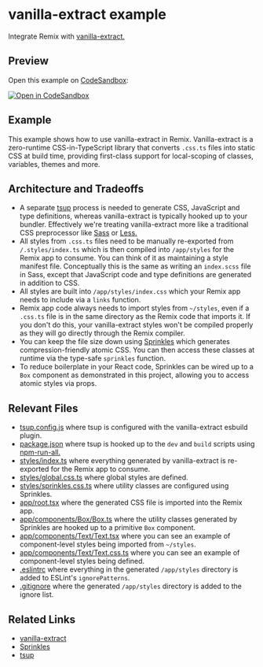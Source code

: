 # vanilla-extract example

Integrate Remix with [vanilla-extract.](https://vanilla-extract.style)

## Preview

Open this example on [CodeSandbox](https://codesandbox.com):

[![Open in CodeSandbox](https://codesandbox.io/static/img/play-codesandbox.svg)](https://codesandbox.io/s/github/remix-run/remix/tree/main/examples/vanilla-extract)

## Example

This example shows how to use vanilla-extract in Remix. Vanilla-extract is a zero-runtime CSS-in-TypeScript library that converts `.css.ts` files into static CSS at build time, providing first-class support for local-scoping of classes, variables, themes and more.

## Architecture and Tradeoffs

- A separate [tsup](https://github.com/egoist/tsup) process is needed to generate CSS, JavaScript and type definitions, whereas vanilla-extract is typically hooked up to your bundler. Effectively we're treating vanilla-extract more like a traditional CSS preprocessor like [Sass](https://sass-lang.com) or [Less.](https://lesscss.org)
- All styles from `.css.ts` files need to be manually re-exported from `/.styles/index.ts` which is then compiled into `/app/styles` for the Remix app to consume. You can think of it as maintaining a style manifest file. Conceptually this is the same as writing an `index.scss` file in Sass, except that JavaScript code and type definitions are generated in addition to CSS.
- All styles are built into `/app/styles/index.css` which your Remix app needs to include via a `links` function.
- Remix app code always needs to import styles from `~/styles`, even if a `.css.ts` file is in the same directory as the Remix code that imports it. If you don't do this, your vanilla-extract styles won't be compiled properly as they will go directly through the Remix compiler.
- You can keep the file size down using [Sprinkles](https://vanilla-extract.style/documentation/packages/sprinkles) which generates compression-friendly atomic CSS. You can then access these classes at runtime via the type-safe `sprinkles` function.
- To reduce boilerplate in your React code, Sprinkles can be wired up to a `Box` component as demonstrated in this project, allowing you to access atomic styles via props.

## Relevant Files

- [tsup.config.js](./tsup.config.js) where tsup is configured with the vanilla-extract esbuild plugin.
- [package.json](./package.json) where tsup is hooked up to the `dev` and `build` scripts using [npm-run-all.](http://npmjs.com/package/npm-run-all)
- [styles/index.ts](./styles/index.ts) where everything generated by vanilla-extract is re-exported for the Remix app to consume.
- [styles/global.css.ts](./styles/global.css.ts) where global styles are defined.
- [styles/sprinkles.css.ts](./styles/sprinkles.css.ts) where utility classes are configured using Sprinkles.
- [app/root.tsx](./app/root.tsx) where the generated CSS file is imported into the Remix app.
- [app/components/Box/Box.ts](./app/components/Box/Box.ts) where the utility classes generated by Sprinkles are hooked up to a primitive `Box` component.
- [app/components/Text/Text.tsx](./app/components/Text/Text.tsx) where you can see an example of component-level styles being imported from `~/styles`.
- [app/components/Text/Text.css.ts](./app/components/Text/Text.css.ts) where you can see an example of component-level styles being defined.
- [.eslintrc](.eslintrc) where everything in the generated `/app/styles` directory is added to ESLint's `ignorePatterns`.
- [.gitignore](.gitignore) where the generated `/app/styles` directory is added to the ignore list.

## Related Links

- [vanilla-extract](https://vanilla-extract.style)
- [Sprinkles](https://vanilla-extract.style/documentation/packages/sprinkles)
- [tsup](https://tsup.egoist.dev)
